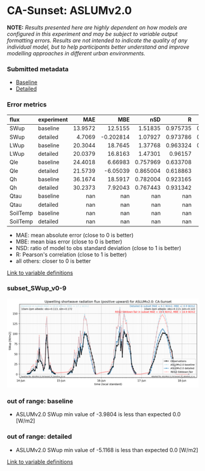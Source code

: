 # CA-Sunset: ASLUMv2.0

**NOTE:** *Results presented here are highly dependent on how models are configured in this experiment and may be subject to variable output formatting errors. Results are not intended to indicate the quality of any individual model, but to help participants better understand and improve modelling approaches in different urban environments.*

### Submitted metadata

- [Baseline](ASLUMv2.0_CA-Sunset_baseline_attrs.md)
- [Detailed](ASLUMv2.0_CA-Sunset_detailed_attrs.md)

### Error metrics

| flux     | experiment   |      MAE |        MBE |        nSD |          R |        5th |      95th |      RMSE |      cRMSE |       AMBE |      1-nSD |         1-R |   nSkewness |    nKurtosis |     Overlap |
|:---------|:-------------|---------:|-----------:|-----------:|-----------:|-----------:|----------:|----------:|-----------:|-----------:|-----------:|------------:|------------:|-------------:|------------:|
| SWup     | baseline     |  13.9572 |  12.5155   |   1.51835  |   0.975735 |   0.674149 |  43.9192  |  20.6547  |   0.585128 |  12.5155   |   0.518354 |   0.0242653 |   0.0433792 |   0.00297137 |   0.173393  |
| SWup     | detailed     |   4.7069 |  -0.202814 |   1.07927  |   0.973786 |   0.791057 |   5.51479 |   7.04383 |   0.250734 |   0.202814 |   0.079275 |   0.0262137 |   0.0587083 |   0.0824239  |   0.0895071 |
| LWup     | baseline     |  20.3044 |  18.7645   |   1.37768  |   0.963324 |   0.919739 |  50.3228  |  27.9229  |   0.493662 |  18.7645   |   0.377685 |   0.0366761 |   0.0214946 |   0.755954   |   0.164537  |
| LWup     | detailed     |  20.0379 |  16.8163   |   1.47301  |   0.96157  |   2.5603   |  61.171   |  29.5633  |   0.580479 |  16.8163   |   0.473011 |   0.0384303 |   0.197866  |   0.0393738  |   0.148093  |
| Qle      | baseline     |  24.4018 |   6.66983  |   0.757969 |   0.633708 |  13.7002   |   3.08174 |  36.3258  |   0.783489 |   6.66983  |   0.242033 |   0.366292  |   0.0419285 |   0.436277   |   0.321194  |
| Qle      | detailed     |  21.5739 |  -6.05039  |   0.865004 |   0.618863 |   8.0299   |  13.7342  |  38.0011  |   0.823161 |   6.05039  |   0.134998 |   0.381137  |   0.563749  |   1.76243    |   0.21585   |
| Qh       | baseline     |  36.1674 |  18.5917   |   0.782004 |   0.923165 |  22.3982   |  37.9639  |  46.2633  |   0.409504 |  18.5917   |   0.217999 |   0.0768355 |   0.176234  |   0.424845   |   0.391033  |
| Qh       | detailed     |  30.2373 |   7.92043  |   0.767443 |   0.931342 |  18.7255   |  48.4112  |  42.0632  |   0.39933  |   7.92043  |   0.23256  |   0.0686576 |   0.127584  |   0.337401   |   0.31894   |
| Qtau     | baseline     | nan      | nan        | nan        | nan        | nan        | nan       | nan       | nan        | nan        | nan        | nan         | nan         | nan          | nan         |
| Qtau     | detailed     | nan      | nan        | nan        | nan        | nan        | nan       | nan       | nan        | nan        | nan        | nan         | nan         | nan          | nan         |
| SoilTemp | baseline     | nan      | nan        | nan        | nan        | nan        | nan       | nan       | nan        | nan        | nan        | nan         | nan         | nan          | nan         |
| SoilTemp | detailed     | nan      | nan        | nan        | nan        | nan        | nan       | nan       | nan        | nan        | nan        | nan         | nan         | nan          | nan         |

 - MAE: mean absolute error (close to 0 is better)
 - MBE: mean bias error (close to 0 is better)
 - NSD: ratio of model to obs standard deviation (close to 1 is better)
 - R: Pearson's correlation (close to 1 is better)
 - all others: closer to 0 is better

[Link to variable definitions](../modelattrs/variable_definitions.md)

### <a name="subset_swup_v0-9"></a>subset_SWup_v0-9
[![ASLUMv2.0_CA-Sunset_subset_SWup_v0-9.png](ASLUMv2.0_CA-Sunset_subset_SWup_v0-9.png)](ASLUMv2.0_CA-Sunset_subset_SWup_v0-9.png)

### out of range: baseline

 - ASLUMv2.0 SWup min value of -3.9804 is less than expected 0.0 [W/m2]

### out of range: detailed

 - ASLUMv2.0 SWup min value of -5.1168 is less than expected 0.0 [W/m2]


[Link to variable definitions](../modelattrs/variable_definitions.md)

